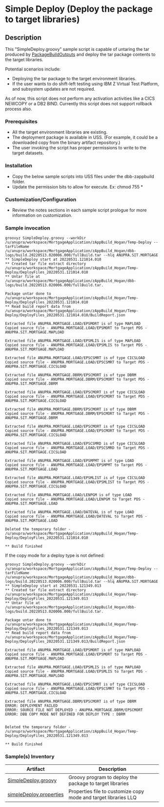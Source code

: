 # Simple Deploy (Deploy the package to target libraries)
## Description
This "SimpleDeploy.groovy" sample script is capable of untaring the tar produced by [PackageBuildOutputs](../PackageBuildOutputs/) and deploy the tar package contents to the target libraries. 

Potential scenarios include:
* Deploying the tar package to the target environment libraries.
* If the user wants to do shift-left testing using IBM Z Virtual Test Platform, and subsystem updates are not required.

As of now, this script does not perform any activation activities like a CICS NEWCOPY or a DB2 BIND.  Currently this script does not support rollback process also.

### Prerequisites

* All the target environment libraries are existing.
* The deployment package is available in USS. (For example, it could be a downloaded copy from the binary artifact repository.)
* The user invoking the script has proper permissions to write to the target datasets.

### Installation
* Copy the below sample scripts into USS files under the dbb-zappbuild folder.
* Update the permission bits to allow for execute. Ex: chmod 755 *

### Customization/Configuration
* Review the notes sections in each sample script prologue for more information on customization.

### Sample invocation

```
groovyz SimpleDeploy.groovy --workDir /u/anupra/workspace/MortgageApplication/zAppBuild_Hogan/Temp-Deploy --tarFileName /u/anupra/workspace/MortgageApplication/zAppBuild_Hogan/dbb-logs/build.20220513.020006.000/fullBuild.tar --hlq ANUPRA.SIT.MORTGAGE
** SimpleDeploy start at 20220531.121014.010
** Created tar file extract directory /u/anupra/workspace/MortgageApplication/zAppBuild_Hogan/Temp-Deploy/DeployFiles_20220531.121014.010
** Untar file at /u/anupra/workspace/MortgageApplication/zAppBuild_Hogan/dbb-logs/build.20220513.020006.000/fullBuild.tar.

Package untar done to /u/anupra/workspace/MortgageApplication/zAppBuild_Hogan/Temp-Deploy/DeployFiles_20220531.121014.010
** Read build report data from /u/anupra/workspace/MortgageApplication/zAppBuild_Hogan/Temp-Deploy/DeployFiles_20220531.121014.010/BuildReport.json

Extracted file ANUPRA.MORTGAGE.LOAD/EPSMORT is of type MAPLOAD
Copied source file - ANUPRA.MORTGAGE.LOAD/EPSMORT to Target PDS - ANUPRA.SIT.MORTGAGE.MAPLOAD

Extracted file ANUPRA.MORTGAGE.LOAD/EPSMLIS is of type MAPLOAD
Copied source file - ANUPRA.MORTGAGE.LOAD/EPSMLIS to Target PDS - ANUPRA.SIT.MORTGAGE.MAPLOAD

Extracted file ANUPRA.MORTGAGE.LOAD/EPSCSMRT is of type CICSLOAD
Copied source file - ANUPRA.MORTGAGE.LOAD/EPSCSMRT to Target PDS - ANUPRA.SIT.MORTGAGE.CICSLOAD

Extracted file ANUPRA.MORTGAGE.DBRM/EPSCMORT is of type DBRM
Copied source file - ANUPRA.MORTGAGE.DBRM/EPSCMORT to Target PDS - ANUPRA.SIT.MORTGAGE.DBRM

Extracted file ANUPRA.MORTGAGE.LOAD/EPSCMORT is of type CICSLOAD
Copied source file - ANUPRA.MORTGAGE.LOAD/EPSCMORT to Target PDS - ANUPRA.SIT.MORTGAGE.CICSLOAD

Extracted file ANUPRA.MORTGAGE.DBRM/EPSCMORT is of type DBRM
Copied source file - ANUPRA.MORTGAGE.DBRM/EPSCMORT to Target PDS - ANUPRA.SIT.MORTGAGE.DBRM

Extracted file ANUPRA.MORTGAGE.LOAD/EPSCMORT is of type CICSLOAD
Copied source file - ANUPRA.MORTGAGE.LOAD/EPSCMORT to Target PDS - ANUPRA.SIT.MORTGAGE.CICSLOAD

Extracted file ANUPRA.MORTGAGE.LOAD/EPSCSMRD is of type CICSLOAD
Copied source file - ANUPRA.MORTGAGE.LOAD/EPSCSMRD to Target PDS - ANUPRA.SIT.MORTGAGE.CICSLOAD

Extracted file ANUPRA.MORTGAGE.LOAD/EPSMPMT is of type LOAD
Copied source file - ANUPRA.MORTGAGE.LOAD/EPSMPMT to Target PDS - ANUPRA.SIT.MORTGAGE.LOAD

Extracted file ANUPRA.MORTGAGE.LOAD/EPSMLIST is of type CICSLOAD
Copied source file - ANUPRA.MORTGAGE.LOAD/EPSMLIST to Target PDS - ANUPRA.SIT.MORTGAGE.CICSLOAD

Extracted file ANUPRA.MORTGAGE.LOAD/LENPGM is of type LOAD
Copied source file - ANUPRA.MORTGAGE.LOAD/LENPGM to Target PDS - ANUPRA.SIT.MORTGAGE.LOAD

Extracted file ANUPRA.MORTGAGE.LOAD/DATEVAL is of type LOAD
Copied source file - ANUPRA.MORTGAGE.LOAD/DATEVAL to Target PDS - ANUPRA.SIT.MORTGAGE.LOAD

Deleted the temporary folder - /u/anupra/workspace/MortgageApplication/zAppBuild_Hogan/Temp-Deploy/DeployFiles_20220531.121014.010

** Build finished
```

If the copy mode for a deploy type is not defined:

```
groovyz SimpleDeploy.groovy --workDir /u/anupra/workspace/MortgageApplication/zAppBuild_Hogan/Temp-Deploy --tarFileName /u/anupra/workspace/MortgageApplication/zAppBuild_Hogan/dbb-logs/build.20220513.020006.000/fullBuild.tar --hlq ANUPRA.SIT.MORTGAGE
** SimpleDeploy start at 20220531.121349.013
** Created tar file extract directory /u/anupra/workspace/MortgageApplication/zAppBuild_Hogan/Temp-Deploy/DeployFiles_20220531.121349.013
** Untar file at /u/anupra/workspace/MortgageApplication/zAppBuild_Hogan/dbb-logs/build.20220513.020006.000/fullBuild.tar.

Package untar done to /u/anupra/workspace/MortgageApplication/zAppBuild_Hogan/Temp-Deploy/DeployFiles_20220531.121349.013
** Read build report data from /u/anupra/workspace/MortgageApplication/zAppBuild_Hogan/Temp-Deploy/DeployFiles_20220531.121349.013/BuildReport.json

Extracted file ANUPRA.MORTGAGE.LOAD/EPSMORT is of type MAPLOAD
Copied source file - ANUPRA.MORTGAGE.LOAD/EPSMORT to Target PDS - ANUPRA.SIT.MORTGAGE.MAPLOAD

Extracted file ANUPRA.MORTGAGE.LOAD/EPSMLIS is of type MAPLOAD
Copied source file - ANUPRA.MORTGAGE.LOAD/EPSMLIS to Target PDS - ANUPRA.SIT.MORTGAGE.MAPLOAD

Extracted file ANUPRA.MORTGAGE.LOAD/EPSCSMRT is of type CICSLOAD
Copied source file - ANUPRA.MORTGAGE.LOAD/EPSCSMRT to Target PDS - ANUPRA.SIT.MORTGAGE.CICSLOAD

Extracted file ANUPRA.MORTGAGE.DBRM/EPSCMORT is of type DBRM
ERROR: DEPLOYMENT FAILED
ERROR: SOURCE FILE NOT DEPLOYED : ANUPRA.MORTGAGE.DBRM/EPSCMORT
ERROR: DBB COPY MODE NOT DEFINED FOR DEPLOY TYPE : DBRM


Deleted the temporary folder - /u/anupra/workspace/MortgageApplication/zAppBuild_Hogan/Temp-Deploy/DeployFiles_20220531.121349.013

** Build finished
```

### Sample(s) Inventory

Artifact | Description
---------- | ----------------------------------------------------------------------------------------
[SimpleDeploy.groovy](SimpleDeploy.groovy) | Groovy program to deploy the package to target libraries
[simpleDeploy.properties](simpleDeploy.properties) | Properties file to customize copy mode and target libraries LLQ
